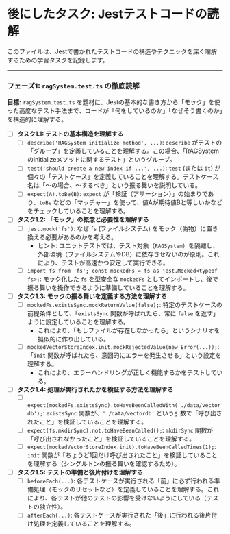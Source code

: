 # 後にしたタスク: Jestテストコードの読解

このファイルは、Jestで書かれたテストコードの構造やテクニックを深く理解するための学習タスクを記録します。

---

### フェーズ1: `ragSystem.test.ts` の徹底読解

**目標:** `ragSystem.test.ts` を題材に、Jestの基本的な書き方から「モック」を使った高度なテスト手法まで、コードが「何をしているのか」「なぜそう書くのか」を構造的に理解する。

- [ ] **タスク1.1: テストの基本構造を理解する**
    - [ ] `describe('RAGSystem initialize method', ...)`: `describe` がテストの「グループ」を定義していることを理解する。この場合、「RAGSystemのinitializeメソッドに関するテスト」というグループ。
    - [ ] `test('should create a new index if ...', ...)`: `test` (または `it`) が個々の「テストケース」を定義していることを理解する。テストケース名は「〜の場合、〜するべき」という振る舞いを説明している。
    - [ ] `expect(A).toBe(B)`: `expect` が「検証（アサーション）」の始まりであり、`toBe` などの「マッチャー」を使って、値Aが期待値Bと等しいかなどをチェックしていることを理解する。

- [ ] **タスク1.2: 「モック」の概念と必要性を理解する**
    - [ ] `jest.mock('fs')`: なぜ `fs` (ファイルシステム) をモック（偽物）に置き換える必要があるのかを考える。
        - ヒント: ユニットテストでは、テスト対象（`RAGSystem`）を隔離し、外部環境（ファイルシステムやDB）に依存させないのが原則。これにより、テストが高速かつ安定して実行できる。
    - [ ] `import fs from 'fs'; const mockedFs = fs as jest.Mocked<typeof fs>;`: モック化した `fs` を型安全な `mockedFs` としてインポートし、後で振る舞いを操作できるように準備していることを理解する。

- [ ] **タスク1.3: モックの振る舞いを定義する方法を理解する**
    - [ ] `mockedFs.existsSync.mockReturnValue(false);`: 特定のテストケースの前提条件として、「`existsSync` 関数が呼ばれたら、常に `false` を返す」ように設定していることを理解する。
        - これにより、「もしファイルが存在しなかったら」というシナリオを擬似的に作り出している。
    - [ ] `mockedVectorStoreIndex.init.mockRejectedValue(new Error(...));`: 「`init` 関数が呼ばれたら、意図的にエラーを発生させる」という設定を理解する。
        - これにより、エラーハンドリングが正しく機能するかをテストしている。

- [ ] **タスク1.4: 処理が実行されたかを検証する方法を理解する**
    - [ ] `expect(mockedFs.existsSync).toHaveBeenCalledWith('./data/vectordb');`: `existsSync` 関数が、`'./data/vectordb'` という引数で「呼び出されたこと」を検証していることを理解する。
    - [ ] `expect(fs.mkdirSync).not.toHaveBeenCalled();`: `mkdirSync` 関数が「呼び出されなかったこと」を検証していることを理解する。
    - [ ] `expect(mockedVectorStoreIndex.init).toHaveBeenCalledTimes(1);`: `init` 関数が「ちょうど1回だけ呼び出されたこと」を検証していることを理解する（シングルトンの振る舞いを確認するため）。

- [ ] **タスク1.5: テストの準備と後片付けを理解する**
    - [ ] `beforeEach(...)`: 各テストケースが実行される「前」に必ず行われる準備処理（モックのリセットなど）を定義していることを理解する。これにより、各テストが他のテストの影響を受けないようにしている（テストの独立性）。
    - [ ] `afterEach(...)`: 各テストケースが実行された「後」に行われる後片付け処理を定義していることを理解する。
